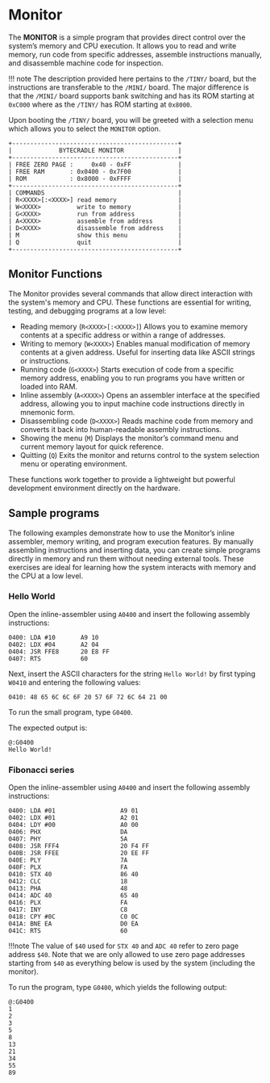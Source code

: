 # Monitor

The **MONITOR** is a simple program that provides direct control over the
system’s memory and CPU execution. It allows you to read and write memory, run
code from specific addresses, assemble instructions manually, and disassemble
machine code for inspection.

!!! note
    The description provided here pertains to the `/TINY/` board, but the
    instructions are transferable to the `/MINI/` board. The major difference
    is that the `/MINI/` board supports bank switching and has its ROM
    starting at `0xC000` where as the `/TINY/` has ROM starting at `0x8000`.

Upon booting the `/TINY/` board, you will be greeted with a selection menu
which allows you to select the `MONITOR` option. 

```
+----------------------------------------------+
|             BYTECRADLE MONITOR               |
+----------------------------------------------+
| FREE ZERO PAGE :     0x40 - 0xFF             |
| FREE RAM       : 0x0400 - 0x7F00             |
| ROM            : 0x8000 - 0xFFFF             |
+----------------------------------------------+
| COMMANDS                                     |
| R<XXXX>[:<XXXX>] read memory                 |
| W<XXXX>          write to memory             |
| G<XXXX>          run from address            |
| A<XXXX>          assemble from address       |
| D<XXXX>          disassemble from address    |
| M                show this menu              |
| Q                quit                        |
+----------------------------------------------+
```

## Monitor Functions

The Monitor provides several commands that allow direct interaction with the
system's memory and CPU. These functions are essential for writing, testing, and
debugging programs at a low level:

* Reading memory (`R<XXXX>[:<XXXX>]`) Allows you to examine memory contents at a
  specific address or within a range of addresses.
* Writing to memory (`W<XXXX>`) Enables manual modification of memory contents at
  a given address. Useful for inserting data like ASCII strings or instructions.
* Running code (`G<XXXX>`) Starts execution of code from a specific memory
  address, enabling you to run programs you have written or loaded into RAM.
* Inline assembly (`A<XXXX>`) Opens an assembler interface at the specified
  address, allowing you to input machine code instructions directly in mnemonic
  form.
* Disassembling code (`D<XXXX>`) Reads machine code from memory and converts it
  back into human-readable assembly instructions.
* Showing the menu (`M`) Displays the monitor’s command menu and current memory
  layout for quick reference.
* Quitting (`Q`) Exits the monitor and returns control to the system selection
  menu or operating environment.

These functions work together to provide a lightweight but powerful development
environment directly on the hardware.

## Sample programs

The following examples demonstrate how to use the Monitor’s inline assembler,
memory writing, and program execution features. By manually assembling
instructions and inserting data, you can create simple programs directly in
memory and run them without needing external tools. These exercises are ideal
for learning how the system interacts with memory and the CPU at a low level.

### Hello World

Open the inline-assembler using `A0400` and insert the following assembly instructions:

```ca65
0400: LDA #10       A9 10
0402: LDX #04       A2 04
0404: JSR FFE8      20 E8 FF
0407: RTS           60
```

Next, insert the ASCII characters for the string `Hello World!` by first typing `W0410` and entering the following values:

```
0410: 48 65 6C 6C 6F 20 57 6F 72 6C 64 21 00
```

To run the small program, type `G0400`.

The expected output is:

```
@:G0400
Hello World!
```

### Fibonacci series

Open the inline-assembler using `A0400` and insert the following assembly instructions:

```ca65
0400: LDA #01                  A9 01
0402: LDX #01                  A2 01
0404: LDY #00                  A0 00
0406: PHX                      DA
0407: PHY                      5A
0408: JSR FFF4                 20 F4 FF
040B: JSR FFEE                 20 EE FF
040E: PLY                      7A
040F: PLX                      FA
0410: STX 40                   86 40
0412: CLC                      18
0413: PHA                      48
0414: ADC 40                   65 40
0416: PLX                      FA
0417: INY                      C8
0418: CPY #0C                  C0 0C
041A: BNE EA                   D0 EA
041C: RTS                      60
```

!!!note
    The value of `$40` used for `STX 40` and `ADC 40` refer to zero page address
    `$40`. Note that we are only allowed to use zero page addresses starting from
    `$40` as everything below is used by the system (including the monitor).

To run the program, type `G0400`, which yields the following output:

```
@:G0400
1
2
3
5
8
13
21
34
55
89
```
